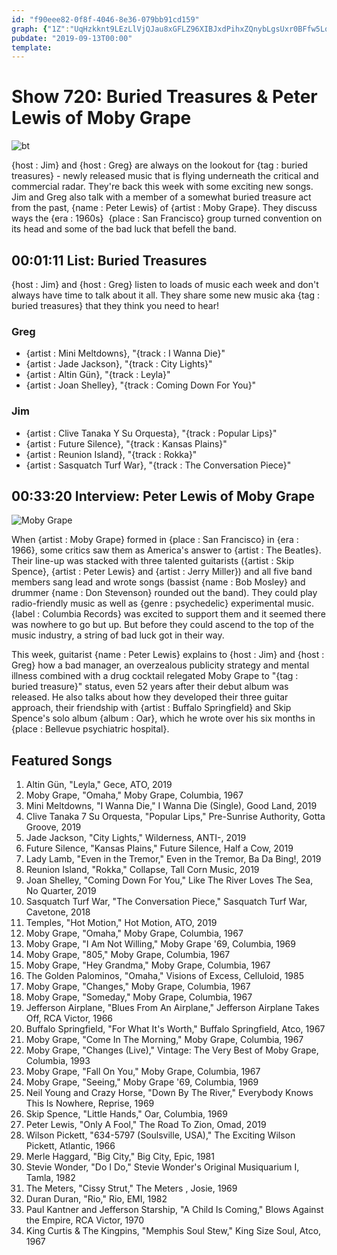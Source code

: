 ```yaml
---
id: "f90eee82-0f8f-4046-8e36-079bb91cd159"
graph: {"1Z":"UqHzkknt9LEzLlVjQJau8xGFLZ96XIBJxdPihxZQnybLgsUxr0BFfw5LqLEe9EQzjBHT7CGByxRYwQDG","1JK":"3LAtrMNFA9"}
pubdate: "2019-09-13T00:00"
template: 
---
```






# Show 720: Buried Treasures & Peter Lewis of Moby Grape

![bt](https://static.soundopinions.org/images/2019/buried_treasures_sept.jpg)

{host : Jim} and {host : Greg} are always on the lookout for {tag : buried treasures} - newly released music that is flying underneath the critical and commercial radar. They're back this week with some exciting new songs. Jim and Greg also talk with a member of a somewhat buried treasure act from the past, {name : Peter Lewis} of {artist : Moby Grape}. They discuss ways the {era : 1960s}  {place : San Francisco} group turned convention on its head and some of the bad luck that befell the band.



## 00:01:11 List: Buried Treasures

{host : Jim} and {host : Greg} listen to loads of music each week and don't always have time to talk about it all. They share some new music aka {tag : buried treasures} that they think you need to hear!


### Greg

- {artist : Mini Meltdowns}, "{track : I Wanna Die}"
- {artist : Jade Jackson}, "{track : City Lights}"
- {artist : Altin Gün}, "{track : Leyla}"
- {artist : Joan Shelley}, "{track : Coming Down For You}"


### Jim

- {artist : Clive Tanaka Y Su Orquesta}, "{track : Popular Lips}"
- {artist : Future Silence}, "{track : Kansas Plains}"
- {artist : Reunion Island}, "{track : Rokka}"
- {artist : Sasquatch Turf War}, "{track : The Conversation Piece}"



## 00:33:20 Interview: Peter Lewis of Moby Grape

![Moby Grape](https://static.soundopinions.org/assets/720/1JK0.jpg)

When {artist : Moby Grape} formed in {place : San Francisco} in {era : 1966}, some critics saw them as America's answer to {artist : The Beatles}. Their line-up was stacked with three talented guitarists ({artist : Skip Spence}, {artist : Peter Lewis} and {artist : Jerry Miller}) and all five band members sang lead and wrote songs (bassist {name : Bob Mosley} and drummer {name : Don Stevenson} rounded out the band). They could play radio-friendly music as well as {genre : psychedelic} experimental music. {label : Columbia Records} was excited to support them and it seemed there was nowhere to go but up. But before they could ascend to the top of the music industry, a string of bad luck got in their way.

This week, guitarist {name : Peter Lewis} explains to {host : Jim} and {host : Greg} how a bad manager, an overzealous publicity strategy and mental illness combined with a drug cocktail relegated Moby Grape to "{tag : buried treasure}" status, even 52 years after their debut album was released. He also talks about how they developed their three guitar approach, their friendship with {artist : Buffalo Springfield} and Skip Spence's solo album {album : Oar}, which he wrote over his six months in {place : Bellevue psychiatric hospital}.



## Featured Songs

1. Altin Gün, "Leyla," Gece, ATO, 2019
2. Moby Grape, "Omaha," Moby Grape, Columbia, 1967
3. Mini Meltdowns, "I Wanna Die," I Wanna Die (Single), Good Land, 2019
4. Clive Tanaka 7 Su Orquesta, "Popular Lips," Pre-Sunrise Authority, Gotta Groove, 2019
5. Jade Jackson, "City Lights," Wilderness, ANTI-, 2019
6. Future Silence, "Kansas Plains," Future Silence, Half a Cow, 2019
7. Lady Lamb, "Even in the Tremor," Even in the Tremor, Ba Da Bing!, 2019
8. Reunion Island, "Rokka," Collapse, Tall Corn Music, 2019
9. Joan Shelley, "Coming Down For You," Like The River Loves The Sea, No Quarter, 2019
10. Sasquatch Turf War, "The Conversation Piece," Sasquatch Turf War, Cavetone, 2018
11. Temples, "Hot Motion," Hot Motion, ATO, 2019
12. Moby Grape, "Omaha," Moby Grape, Columbia, 1967
13. Moby Grape, "I Am Not Willing," Moby Grape '69, Columbia, 1969
14. Moby Grape, "805," Moby Grape, Columbia, 1967
15. Moby Grape, "Hey Grandma," Moby Grape, Columbia, 1967
16. The Golden Palominos, "Omaha," Visions of Excess, Celluloid, 1985
17. Moby Grape, "Changes," Moby Grape, Columbia, 1967
18. Moby Grape, "Someday," Moby Grape, Columbia, 1967
19. Jefferson Airplane, "Blues From An Airplane," Jefferson Airplane Takes Off, RCA Victor, 1966
20. Buffalo Springfield, "For What It's Worth," Buffalo Springfield, Atco, 1967
21. Moby Grape, "Come In The Morning," Moby Grape, Columbia, 1967
22. Moby Grape, "Changes (Live)," Vintage: The Very Best of Moby Grape, Columbia, 1993
23. Moby Grape, "Fall On You," Moby Grape, Columbia, 1967
24. Moby Grape, "Seeing," Moby Grape '69, Columbia, 1969
25. Neil Young and Crazy Horse, "Down By The River," Everybody Knows This Is Nowhere, Reprise, 1969
26. Skip Spence, "Little Hands," Oar, Columbia, 1969
27. Peter Lewis, "Only A Fool," The Road To Zion, Omad, 2019
28. Wilson Pickett, "634-5797 (Soulsville, USA)," The Exciting Wilson Pickett, Atlantic, 1966
29. Merle Haggard, "Big City," Big City, Epic, 1981
30. Stevie Wonder, "Do I Do," Stevie Wonder's Original Musiquarium I, Tamla, 1982
31. The Meters, "Cissy Strut," The Meters , Josie, 1969
32. Duran Duran, "Rio," Rio, EMI, 1982
33. Paul Kantner and Jefferson Starship, "A Child Is Coming," Blows Against the Empire, RCA Victor, 1970
34. King Curtis & The Kingpins, "Memphis Soul Stew," King Size Soul, Atco, 1967